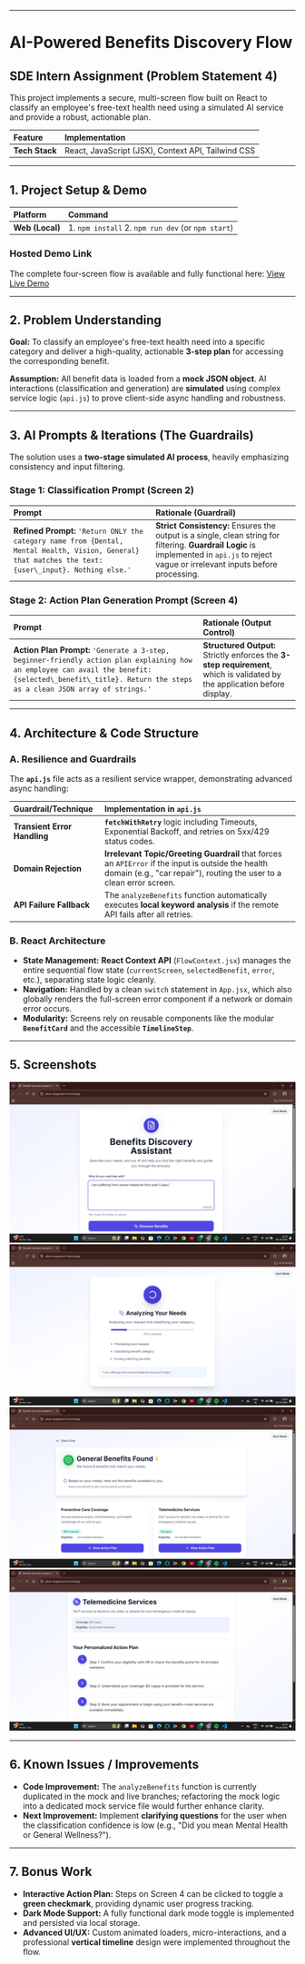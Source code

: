 

***

# AI-Powered Benefits Discovery Flow

## SDE Intern Assignment (Problem Statement 4)

This project implements a secure, multi-screen flow built on React to classify an employee's free-text health need using a simulated AI service and provide a robust, actionable plan.

| Feature | Implementation |
| :--- | :--- |
| **Tech Stack** | React, JavaScript (JSX), Context API, Tailwind CSS |

***

## 1. Project Setup & Demo

| Platform | Command |
| :--- | :--- |
| **Web (Local)** | 1. `npm install` 2. `npm run dev` (or `npm start`) |

### Hosted Demo Link

The complete four-screen flow is available and fully functional here:
 [View Live Demo](https://plum-assignment-4.vercel.app/)

***

## 2. Problem Understanding

**Goal:** To classify an employee's free-text health need into a specific category and deliver a high-quality, actionable **3-step plan** for accessing the corresponding benefit.

**Assumption:** All benefit data is loaded from a **mock JSON object**. AI interactions (classification and generation) are **simulated** using complex service logic (`api.js`) to prove client-side async handling and robustness.

***

## 3. AI Prompts & Iterations (The Guardrails)

The solution uses a **two-stage simulated AI process**, heavily emphasizing consistency and input filtering.

### Stage 1: Classification Prompt (Screen 2)

| Prompt | Rationale (Guardrail) |
| :--- | :--- |
| **Refined Prompt:** `'Return ONLY the category name from {Dental, Mental Health, Vision, General} that matches the text: {user\_input}. Nothing else.'` | **Strict Consistency:** Ensures the output is a single, clean string for filtering. **Guardrail Logic** is implemented in `api.js` to reject vague or irrelevant inputs before processing. |

### Stage 2: Action Plan Generation Prompt (Screen 4)

| Prompt | Rationale (Output Control) |
| :--- | :--- |
| **Action Plan Prompt:** `'Generate a 3-step, beginner-friendly action plan explaining how an employee can avail the benefit: {selected\_benefit\_title}. Return the steps as a clean JSON array of strings.'` | **Structured Output:** Strictly enforces the **3-step requirement**, which is validated by the application before display. |

***

## 4. Architecture & Code Structure

### A. Resilience and Guardrails

The **`api.js`** file acts as a resilient service wrapper, demonstrating advanced async handling:

| Guardrail/Technique | Implementation in `api.js` |
| :--- | :--- |
| **Transient Error Handling** | **`fetchWithRetry`** logic including Timeouts, Exponential Backoff, and retries on 5xx/429 status codes. |
| **Domain Rejection** | **Irrelevant Topic/Greeting Guardrail** that forces an `APIError` if the input is outside the health domain (e.g., "car repair"), routing the user to a clean error screen. |
| **API Failure Fallback** | The `analyzeBenefits` function automatically executes **local keyword analysis** if the remote API fails after all retries. |

### B. React Architecture

* **State Management:** **React Context API** (`FlowContext.jsx`) manages the entire sequential flow state (`currentScreen`, `selectedBenefit`, `error`, etc.), separating state logic cleanly.
* **Navigation:** Handled by a clean `switch` statement in `App.jsx`, which also globally renders the full-screen error component if a network or domain error occurs.
* **Modularity:** Screens rely on reusable components like the modular **`BenefitCard`** and the accessible **`TimelineStep`**.

***

## 5. Screenshots

 ![Input Screen Image](/screenshots/input.png) 
 ![Loading Classification Screen](/screenshots/loading.png) 
 ![Benefits Screen](/screenshots/benefits.png) 
 ![Action Plan Screen](/screenshots/actionplan.png) 

***

## 6. Known Issues / Improvements

* **Code Improvement:** The `analyzeBenefits` function is currently duplicated in the mock and live branches; refactoring the mock logic into a dedicated mock service file would further enhance clarity.
* **Next Improvement:** Implement **clarifying questions** for the user when the classification confidence is low (e.g., "Did you mean Mental Health or General Wellness?").

***

## 7. Bonus Work

* **Interactive Action Plan:** Steps on Screen 4 can be clicked to toggle a **green checkmark**, providing dynamic user progress tracking.
* **Dark Mode Support:** A fully functional dark mode toggle is implemented and persisted via local storage.
* **Advanced UI/UX:** Custom animated loaders, micro-interactions, and a professional **vertical timeline** design were implemented throughout the flow.
